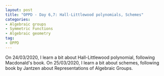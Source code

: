 ```yaml
---
layout: post
title: "OPPD - Day 6,7: Hall-Littlewood polynomials, Schemes"
categories: 
- Algebraic groups
- Symmetric Functions
- Algebraic geometry
tag: 
- OPPD
---
```


On 24/03/2020, I learn a bit about Hall-Littlewood polynomial, following
Macdonald's book. 
On 25/03/2020, I learn a bit about schemes, following book by 
Jantzen about Representations of Algebraic Groups. 
